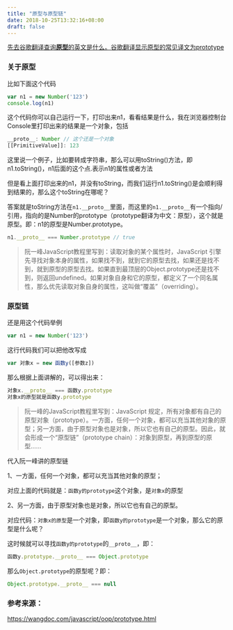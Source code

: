 ```yaml
---
title: "原型与原型链"
date: 2018-10-25T13:32:16+08:00
draft: false
---
```


[先去谷歌翻译查询**原型**的英文是什么。谷歌翻译显示原型的常见译文为prototype](https://translate.google.com/#zh-CN/en/%E5%8E%9F%E5%9E%8B)

### 关于原型

比如下面这个代码

```js
var n1 = new Number('123')
console.log(n1)
```

这个代码你可以自己运行一下，打印出来n1，看看结果是什么，我在浏览器控制台Console里打印出来的结果是一个对象，包括

```js
__proto__: Number // 这个还是一个对象
[[PrimitiveValue]]: 123
```

这里说一个例子，比如要转成字符串，那么可以用toString()方法，即n1.toString()，n1后面的这个点.表示n1的属性或者方法

但是看上面打印出来的n1，并没有toString，而我们运行n1.toString()是会顺利得到结果的，那么这个toString在哪呢？

答案就是toString方法在`n1.__proto__`里面，而这里的`n1.__proto__`有一个指向/引用，指向的是Number的prototype（prototype翻译为中文：原型），这个就是原型。即：n1的原型是Number.prototype。

```js
n1.__proto__ === Number.prototype // true
```

> 阮一峰JavaScript教程里写到：读取对象的某个属性时，JavaScript 引擎先寻找对象本身的属性，如果找不到，就到它的原型去找，如果还是找不到，就到原型的原型去找。如果直到最顶层的Object.prototype还是找不到，则返回undefined。如果对象自身和它的原型，都定义了一个同名属性，那么优先读取对象自身的属性，这叫做“覆盖”（overriding）。

### 原型链

还是用这个代码举例

```js
var n1 = new Number('123')
```

这行代码我们可以把他改写成

```js
var 对象x = new 函数y([参数z])
```

那么根据上面讲解的，可以得出来：

```js
对象x.__proto__ === 函数y.prototype
对象x的原型就是函数y.prototype
```

> 阮一峰的JavaScript教程里写到：JavaScript 规定，所有对象都有自己的原型对象（prototype）。一方面，任何一个对象，都可以充当其他对象的原型；另一方面，由于原型对象也是对象，所以它也有自己的原型。因此，就会形成一个“原型链”（prototype chain）：对象到原型，再到原型的原型……

代入阮一峰讲的原型链

1、一方面，任何一个对象，都可以充当其他对象的原型；

对应上面的代码就是：`函数y的prototype`这个对象，是`对象x`的原型

2、另一方面，由于原型对象也是对象，所以它也有自己的原型。

对应代码：`对象x的原型`是一个对象，即`函数y的prototype`是一个对象，那么它的原型是什么呢？

这时候就可以寻找`函数y的prototype`的`__proto__`，即：

```js
函数y.prototype.__proto__ === Object.prototype
```

那么`Object.prototype`的原型呢？即：

```js
Object.prototype.__proto__ === null
```

### 参考来源：

https://wangdoc.com/javascript/oop/prototype.html